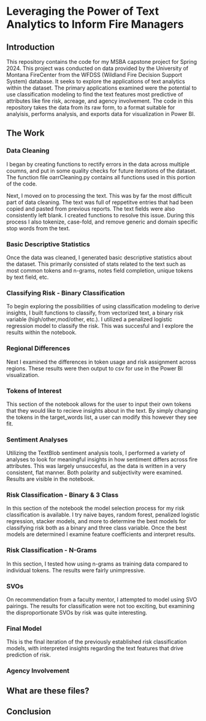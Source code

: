 # Leveraging the Power of Text Analytics to Inform Fire Managers

## Introduction
This repository contains the code for my MSBA capstone project for Spring 2024. This project was conducted on data provided by the University of Montana FireCenter from the WFDSS (Wildland Fire Decision Support System) database. It seeks to explore the applications of text analytics within the dataset. The primary applications examined were the potential to use classification modeling to find the text features most predictive of attributes like fire risk, acreage, and agency involvement. The code in this repository takes the data from its raw form, to a format suitable for analyisis, performs analysis, and exports data for visualization in Power BI.

## The Work

### Data Cleaning
I began by creating functions to rectify errors in the data across multiple coumns, and put in some quality checks for future iterations of the dataset. The function file oarrCleaning.py contains all functions used in this portion of the code.

Next, I moved on to processing the text. This was by far the most difficult part of data cleaning. The text was full of reppetitve entries that had been copied and pasted from previous reports. The text fields were also consistently left blank. I created functions to resolve this issue. During this process I also tokenize, case-fold, and remove generic and domain specific stop words from the text.

### Basic Descriptive Statistics
Once the data was cleaned, I generated basic descriptive statistics about the dataset. This primarily consisted of stats related to the text such as most common tokens and n-grams, notes field completion, unique tokens by text field, etc.

### Classifying Risk - Binary Classification
To begin exploring the possibilities of using classification modeling to derive insights, I built functions to classify, from vectorized text, a binary risk variable (high/other,mod/other, etc.). I utilized a penalized logistic regression model to classify the risk. This was succesful and I explore the results within the notebook.

### Regional Differences
Next I examined the differences in token usage and risk assignment across regions. These results were then output to csv for use in the Power BI visualization.

### Tokens of Interest
This section of the notebook allows for the user to input their own tokens that they would like to recieve insights about in the text. By simply changing the tokens in the target_words list, a user can modify this however they see fit.

### Sentiment Analyses
Utilizing the TextBlob sentiment analysis tools, I performed a variety of analyses to look for meaningful insights in how sentiment differs across fire attributes. This was largely unsuccesful, as the data is written in a very consistent, flat manner. Both polarity and subjectivity were examined. Results are visible in the notebook.

### Risk Classification - Binary & 3 Class
In this section of the notebook the model selection process for my risk classification is available. I try naive bayes, random forest, penalized logistic regression, stacker models, and more to determine the best models for classifying risk both as a binary and three class variable. Once the best models are determined I examine feature coefficients and interpret results.

### Risk Classification - N-Grams
In this section, I tested how using n-grams as training data compared to individual tokens. The results were fairly unimpressive.

### SVOs
On recommendation from a faculty mentor, I attempted to model using SVO pairings. The results for classification were not too exciting, but examining the disproportionate SVOs by risk was quite interesting.

### Final Model
This is the final iteration of the previously established risk classification models, with interpreted insights regarding the text features that drive prediction of risk.

### Agency Involvement






## What are these files?


## Conclusion


